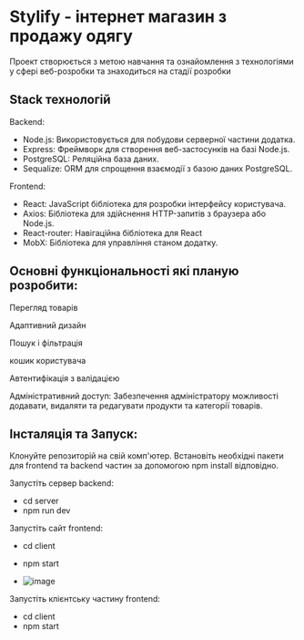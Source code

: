 # Stylify - інтернет магазин з продажу одягу
Проект створюється з метою  навчання та ознайомлення з технологіями у сфері веб-розробки та знаходиться на стадії розробки

## Stack технологій 

Backend:
- Node.js: Використовується для побудови серверної частини додатка.
- Express: Фреймворк для створення веб-застосунків на базі Node.js.
- PostgreSQL: Реляційна база даних.
- Sequalize: ORM для спрощення взаємодії з базою даних PostgreSQL.

Frontend:
- React: JavaScript бібліотека для розробки інтерфейсу користувача.
- Axios: Бібліотека для здійснення HTTP-запитів з браузера або Node.js.
- React-router: Навігаційна бібліотека для React
- MobX: Бібліотека для управління станом додатку.

## Основні функціональності які планую розробити:
Перегляд товарів

Адаптивний дизайн

Пошук і фільтрація

кошик користувача

Автентифікація з валідацією

Адміністративний доступ: Забезпечення адміністратору можливості додавати, видаляти та редагувати продукти та категорії товарів.

## Інсталяція та Запуск:
Клонуйте репозиторій на свій комп'ютер.
Встановіть необхідні пакети для frontend та backend частин за допомогою npm install відповідно.

Запустіть сервер backend: 
- cd server
- npm run dev

Запустіть сайт frontend: 
- cd client
- npm start

- ![image](https://github.com/danilkass/clothes-shop/assets/111860815/6e6b528c-af64-440f-9405-a693e98067aa)


Запустіть клієнтську частину frontend:
- cd client
- npm start
